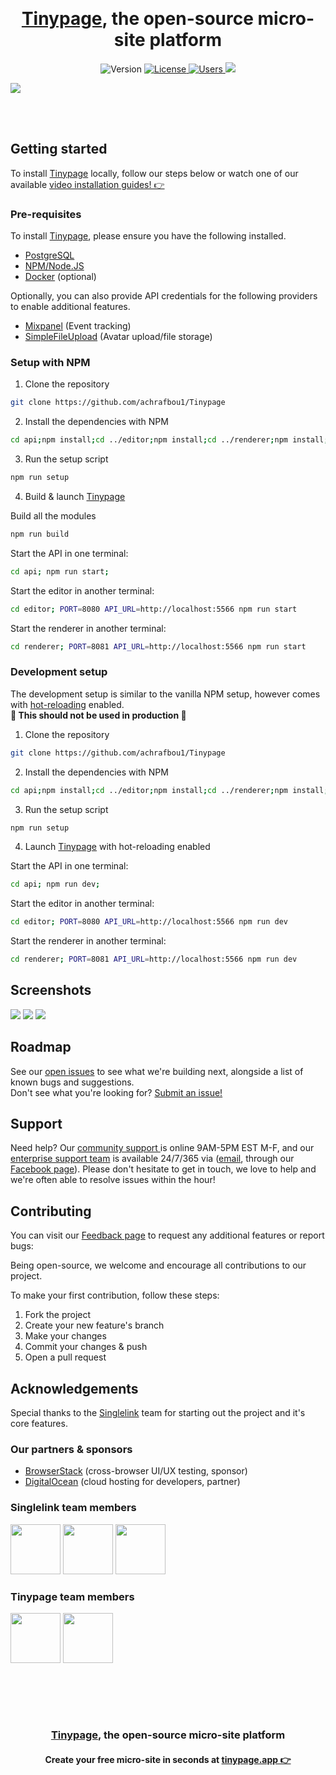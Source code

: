 
<br><h1 align="center"><a target="_blank" href="https://tinypage.app">Tinypage</a>, the open-source micro-site platform</h1>
<p align="center">
        <img src="https://img.shields.io/badge/Beta-1.2.0-%23478ecc" alt="Version">
    <a href="https://www.gnu.org/licenses/gpl-3.0.en.html">
        <img src="https://img.shields.io/badge/License-GPL-%236ab04c" alt="License"/>
    </a>
    <a href="https:/tinypage.app/analytics"/>
        <img src="https://img.shields.io/badge/dynamic/json?color=FF4081&label=Cloud-hosted%20users&query=users&url=https%3A%2F%2Fapi.tinypage.app%2Fanalytics" alt="Users"/>
    </a>
	<a href="https://discord.gg/CrK96b6J">
		<img src="https://img.shields.io/discord/823942269811294268?color=%237289da&label=Join%20our%20community%20on%20Discord"/>
	</a>
</p>

<img src="editor/static/gh-hero.png"/>

<div align="center">

</div>

<br><br>

## Getting started

To install <a target="_blank" href="https://tinypage.app">Tinypage</a> locally, follow our steps below or watch one
of our available <a href="https://youtube.com/" target="_blank">video installation guides! 👉</a>

### Pre-requisites

To install <a target="_blank" href="https://tinypage.app">Tinypage</a>, please ensure you have the following
installed.

- <a href="https://www.postgresql.org/" target="_blank">PostgreSQL</a>
- <a href="https://nodejs.org/en/" target="_blank">NPM/Node.JS</a>
- <a href="https://www.docker.com/" target="_blank">Docker</a> (optional)

Optionally, you can also provide API credentials for the following providers to enable additional features.

- <a href="https://mixpanel.com" target="_blank">Mixpanel</a> (Event tracking)
- <a href="https://www.simplefileupload.com/" target="_blank">SimpleFileUpload</a> (Avatar upload/file storage)

### Setup with NPM
1. Clone the repository
```bash
git clone https://github.com/achrafbou1/Tinypage
```
2. Install the dependencies with NPM
```bash
cd api;npm install;cd ../editor;npm install;cd ../renderer;npm install;cd ../
```
3. Run the setup script
```bash
npm run setup
```
4. Build & launch <a target="_blank" href="https://tinypage.app">Tinypage</a>

Build all the modules

```bash
npm run build
```

Start the API in one terminal:

```bash
cd api; npm run start;
```

Start the editor in another terminal:

```bash
cd editor; PORT=8080 API_URL=http://localhost:5566 npm run start
```

Start the renderer in another terminal:

```bash
cd renderer; PORT=8081 API_URL=http://localhost:5566 npm run start
```

### Development setup
The development setup is similar to the vanilla NPM setup, however comes with <a href="https://vue-loader.vuejs.org/guide/hot-reload.html" target="_blank">hot-reloading</a> enabled.<br>**🚨 This should not be used in production 🚨**
1. Clone the repository
```bash
git clone https://github.com/achrafbou1/Tinypage
```
2. Install the dependencies with NPM
```bash
cd api;npm install;cd ../editor;npm install;cd ../renderer;npm install;cd ../
```
3. Run the setup script
```bash
npm run setup
```
4. Launch <a target="_blank" href="https://tinypage.app">Tinypage</a> with hot-reloading enabled

Start the API in one terminal:

```bash
cd api; npm run dev;
```

Start the editor in another terminal:

```bash
cd editor; PORT=8080 API_URL=http://localhost:5566 npm run dev
```

Start the renderer in another terminal:

```bash
cd renderer; PORT=8081 API_URL=http://localhost:5566 npm run dev
```

## Screenshots
<img src="editor/static/screenshot-01.png"/>
<img src="editor/static/screenshot-02.png"/>
<img src="editor/static/screenshot-03.png"/>

## Roadmap
See our <a href="https://github.com/achrafbou1/Tinypage/issues" target="_blank">open issues</a> to see what we're building next, alongside a list of known bugs and suggestions. <br>Don't see what you're looking for? <a href="https://github.com/achrafbou1/Tinypage/issues/new" target="_blank">Submit an issue!</a>

## Support
Need help? Our <a href="https://discord.com/invite/CrK96b6J" target="_blank">community support </a> is online 9AM-5PM EST M-F, and our <a href="mailto:hello@tinypage.app">enterprise support team</a> is available 24/7/365 via (<a href="mailto:hello@tinypage.app">email</a>,  through our <a href="https://www.facebook.com/groups/266036178433119/?ref=share_group_link">Facebook page</a>). Please don't hesitate to get in touch, we love to help and we're often able to resolve issues within the hour!

## Contributing
You can visit our <a href="https://feedback.tnypg.com/boards/feature-requests">Feedback page</a> to request any additional features or report bugs:

Being open-source, we welcome and encourage all contributions to our project.

To make your first contribution, follow these steps:

1. Fork the project
2. Create your new feature's branch
3. Make your changes
4. Commit your changes & push
5. Open a pull request

## Acknowledgements
Special thanks to the <a target="_blank" href="https://singlelink.co">Singlelink</a> team for starting out the project and it's core features.
### Our partners & sponsors
- <a href="https://www.browserstack.com/" target="_blank">BrowserStack</a> (cross-browser UI/UX testing, sponsor)
- <a href="https://digitalocean.com/" target="_blank">DigitalOcean</a> (cloud hosting for developers, partner)

### Singlelink team members
<a href="https://twitter.com/jim_bisenius" title="Jim Bisenius, Co-founder & President of Singlelink" target="_blank"><img width="80" src="https://www.gravatar.com/avatar/106e7dda3325b238cc5845df807e9c2d"/></a>
<a href="https://twitter.com/navidk0" title="Navid Kabir, Co-founder & CTO of Singlelink" target="_blank"><img width="80" src="https://www.gravatar.com/avatar/9e4f9cbfec8e363db6c16ad3f32043fb"/></a>
<a href="https://twitter.com/drewbits" title="Drew Boyle, Co-founder & CMO of Singlelink" target="_blank"><img width="80" src="https://pbs.twimg.com/profile_images/1407168359729352706/cLCu_-OF_400x400.png"/></a>

### Tinypage team members
<a href="https://github.com/MieleMadness" title="Philip Miele, Founder & Marketing specialist" target="_blank"><img width="80" src="https://www.gravatar.com/avatar/649e9e784e5b5d5ad2c530049738ba12"/></a>
<a href="https://github.com/achrafbou1" title="Achraf Boutat, Co-founder & Software Engineer" target="_blank"><img width="80" src="https://en.gravatar.com/userimage/230818844/649e9e784e5b5d5ad2c530049738ba12.jpg?size=200"/></a>

<br><br>
---------------
<h3 align="center"><a href="https://singlelink.co" target="_blank">Tinypage</a>, the open-source micro-site platform</h3>
<h4 align="center">
    Create your free micro-site in seconds at <a href="https://edit.tinypage.app/create-account" target="_blank">tinypage.app 👉</a>
</h4>
